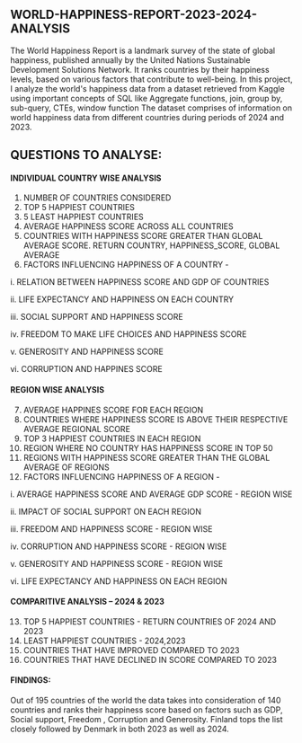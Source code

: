 ## WORLD-HAPPINESS-REPORT-2023-2024-ANALYSIS
The World Happiness Report is a landmark survey of the state of global happiness, published annually by the United Nations Sustainable Development Solutions Network. It ranks countries by their happiness levels, based on various factors that contribute to well-being.
In this project, I analyze the world's happiness data from a dataset retrieved from Kaggle using important concepts of SQL like Aggregate functions, join, group by, sub-query, CTEs, window function
The dataset comprises of information on world happiness data from different countries during periods of 2024 and 2023. 

## QUESTIONS TO ANALYSE:

#### INDIVIDUAL COUNTRY WISE ANALYSIS
1.	NUMBER OF COUNTRIES CONSIDERED
2.	TOP 5 HAPPIEST COUNTRIES
3.	5 LEAST HAPPIEST COUNTRIES
4.	AVERAGE HAPPINESS SCORE ACROSS ALL COUNTRIES
5.	COUNTRIES WITH HAPPINESS SCORE GREATER THAN GLOBAL AVERAGE SCORE. RETURN COUNTRY, HAPPINESS_SCORE, GLOBAL AVERAGE
6.	FACTORS INFLUENCING HAPPINESS OF A COUNTRY -
   
i.	RELATION BETWEEN HAPPINESS SCORE AND GDP OF COUNTRIES

ii.	LIFE EXPECTANCY AND HAPPINESS ON EACH COUNTRY

iii.	SOCIAL SUPPORT AND HAPPINESS SCORE

iv.	FREEDOM TO MAKE LIFE CHOICES AND HAPPINESS SCORE

v.	GENEROSITY AND HAPPINESS SCORE

vi.	CORRUPTION AND HAPPINES SCORE

#### REGION WISE ANALYSIS
7.	AVERAGE HAPPINES SCORE FOR EACH REGION
8.	COUNTRIES WHERE HAPPINESS SCORE IS ABOVE THEIR RESPECTIVE AVERAGE REGIONAL SCORE
9.	TOP 3 HAPPIEST COUNTRIES IN EACH REGION
10.	REGION WHERE NO COUNTRY HAS HAPPINESS SCORE IN TOP 50
11.	REGIONS WITH HAPPINESS SCORE GREATER THAN THE GLOBAL AVERAGE OF REGIONS
12.	FACTORS INFLUENCING HAPPINESS OF A REGION -
    
i.	AVERAGE HAPPINESS SCORE AND AVERAGE GDP SCORE - REGION WISE

ii.	IMPACT OF SOCIAL SUPPORT ON EACH REGION

iii.	FREEDOM AND HAPPINESS SCORE - REGION WISE

iv.	CORRUPTION AND HAPPINESS SCORE - REGION WISE

v.	GENEROSITY AND HAPPINESS SCORE - REGION WISE

vi.	LIFE EXPECTANCY AND HAPPINESS ON EACH REGION

#### COMPARITIVE ANALYSIS – 2024 & 2023
13.	TOP 5 HAPPIEST COUNTRIES - RETURN COUNTRIES OF 2024 AND 2023
14.	LEAST HAPPIEST COUNTRIES - 2024,2023
15.	COUNTRIES THAT HAVE IMPROVED COMPARED TO 2023
16.	COUNTRIES THAT HAVE DECLINED IN SCORE COMPARED TO 2023

#### FINDINGS:
Out of 195 countries of the world the data takes into consideration of 140 countries and ranks their happiness score based on factors such as GDP, Social support, Freedom , Corruption and Generosity. Finland tops the list closely followed by Denmark in both 2023 as well as 2024. 


